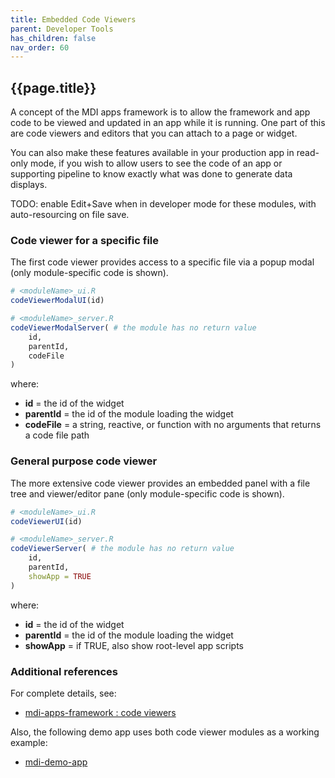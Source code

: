 ```yaml
---
title: Embedded Code Viewers
parent: Developer Tools
has_children: false
nav_order: 60
---
```


## {{page.title}}

A concept of the MDI apps framework is to allow the framework
and app code to be viewed and updated in an app
while it is running. One part of this are code viewers and editors
that you can attach to a page or widget.

You can also make these features available in your
production app in read-only mode, if you wish to allow
users to see the code of an app or supporting pipeline
to know exactly what was done to generate data displays.

TODO: enable Edit+Save when in developer mode for these modules,
with auto-resourcing on file save.

### Code viewer for a specific file

The first code viewer provides access to a specific file via
a popup modal (only module-specific code is shown).

```r
# <moduleName>_ui.R
codeViewerModalUI(id)
```

```r
# <moduleName>_server.R
codeViewerModalServer( # the module has no return value
    id, 
    parentId,
    codeFile
)
```

where:
- **id** = the id of the widget
- **parentId** = the id of the module loading the widget
- **codeFile** = a string, reactive, or function with no arguments that returns a code file path

### General purpose code viewer

The more extensive code viewer provides an embedded
panel with a file tree and viewer/editor pane
 (only module-specific code is shown).

```r
# <moduleName>_ui.R
codeViewerUI(id)
```

```r
# <moduleName>_server.R
codeViewerServer( # the module has no return value
    id, 
    parentId,
    showApp = TRUE
)
```

where:
- **id** = the id of the widget
- **parentId** = the id of the module loading the widget
- **showApp** = if TRUE, also show root-level app scripts

### Additional references

For complete details, see:

- [mdi-apps-framework : code viewers](https://github.com/MiDataInt/mdi-apps-framework/tree/main/shiny/shared/session/modules/widgets/framework/codeViewer)

Also, the following demo app uses both code viewer modules as 
a working example:
- [mdi-demo-app](https://github.com/MiDataInt/demo-mdi-tools/tree/main/shiny/apps/demo)
